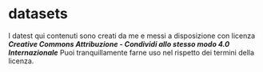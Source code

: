 # datasets
I datest qui contenuti sono creati da me e messi a disposizione con licenza ***Creative Commons Attribuzione - Condividi allo stesso modo 4.0 Internazionale***
Puoi tranquillamente farne uso nel rispetto dei termini della licenza.
